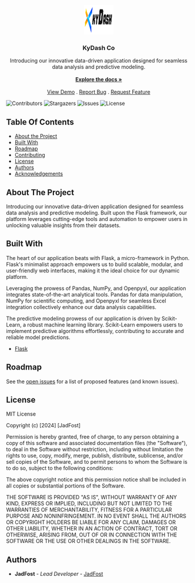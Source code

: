 <br/>
<p align="center">
  <a href="https://github.com/jadfost/flask-python">
    <img src="static/images/image.png" alt="Logo" width="80" height="80">
  </a>
  <h3 align="center">KyDash Co</h3>

  <p align="center">
    Introducing our innovative data-driven application designed for seamless data analysis and predictive modeling.
    <br/>
    <br/>
    <a href="https://github.com/jadfost/flask-python"><strong>Explore the docs »</strong></a>
    <br/>
    <br/>
    <a href="https://github.com/jadfost/flask-python">View Demo</a>
    .
    <a href="https://github.com/jadfost/flask-python/issues">Report Bug</a>
    .
    <a href="https://github.com/jadfost/flask-python/issues">Request Feature</a>
  </p>
</p>

![Contributors](https://img.shields.io/github/contributors/jadfost/flask-python?color=dark-green) ![Stargazers](https://img.shields.io/github/stars/jadfost/flask-python?style=social) ![Issues](https://img.shields.io/github/issues/jadfost/flask-python) ![License](https://img.shields.io/github/license/jadfost/flask-python) 

## Table Of Contents

* [About the Project](#about-the-project)
* [Built With](#built-with)
* [Roadmap](#roadmap)
* [Contributing](#contributing)
* [License](#license)
* [Authors](#authors)
* [Acknowledgements](#acknowledgements)

## About The Project

Introducing our innovative data-driven application designed for seamless data analysis and predictive modeling. Built upon the Flask framework, our platform leverages cutting-edge tools and automation to empower users in unlocking valuable insights from their datasets.

## Built With

The heart of our application beats with Flask, a micro-framework in Python. Flask's minimalist approach empowers us to build scalable, modular, and user-friendly web interfaces, making it the ideal choice for our dynamic platform.

Leveraging the prowess of Pandas, NumPy, and Openpyxl, our application integrates state-of-the-art analytical tools. Pandas for data manipulation, NumPy for scientific computing, and Openpyxl for seamless Excel integration collectively enhance our data analysis capabilities.

The predictive modeling prowess of our application is driven by Scikit-Learn, a robust machine learning library. Scikit-Learn empowers users to implement predictive algorithms effortlessly, contributing to accurate and reliable model predictions.

* [Flask](https://github.com/pallets/flask/)

## Roadmap

See the [open issues](https://github.com/jadfost/flask-python/issues) for a list of proposed features (and known issues).

## License

MIT License

Copyright (c) [2024] [JadFost]

Permission is hereby granted, free of charge, to any person obtaining a copy of this software and associated documentation files (the "Software"), to deal in the Software without restriction, including without limitation the rights to use, copy, modify, merge, publish, distribute, sublicense, and/or sell copies of the Software, and to permit persons to whom the Software is to do so, subject to the following conditions:

The above copyright notice and this permission notice shall be included in all copies or substantial portions of the Software.

THE SOFTWARE IS PROVIDED "AS IS", WITHOUT WARRANTY OF ANY KIND, EXPRESS OR IMPLIED, INCLUDING BUT NOT LIMITED TO THE WARRANTIES OF MERCHANTABILITY, FITNESS FOR A PARTICULAR PURPOSE AND NONINFRINGEMENT. IN NO EVENT SHALL THE AUTHORS OR COPYRIGHT HOLDERS BE LIABLE FOR ANY CLAIM, DAMAGES OR OTHER LIABILITY, WHETHER IN AN ACTION OF CONTRACT, TORT OR OTHERWISE, ARISING FROM, OUT OF OR IN CONNECTION WITH THE SOFTWARE OR THE USE OR OTHER DEALINGS IN THE SOFTWARE.

## Authors

* **JadFost** - *Lead Developer* - [JadFost](https://github.com/jadfost)
